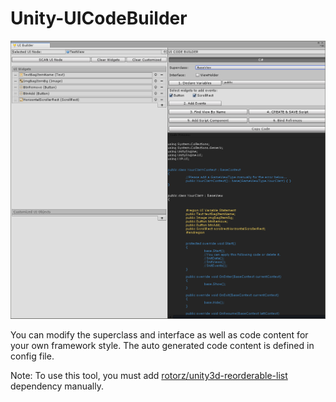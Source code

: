 # Unity-UICodeBuilder

![01.png](https://github.com/Yiiip/Unity-UICodeBuilder/blob/master/screenshots/01.png)

You can modify the superclass and interface as well as code content for your own framework style. The auto generated code content is defined in config file.

Note: To use this tool, you must add [rotorz/unity3d-reorderable-list](https://github.com/rotorz/unity3d-reorderable-list) dependency manually.